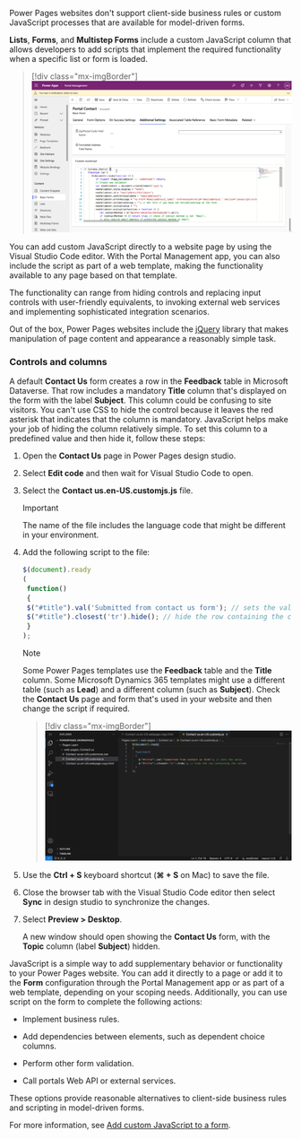 Power Pages websites don't support client-side business rules or custom JavaScript processes that are available for model-driven forms.

**Lists**, **Forms**, and **Multistep Forms** include a custom JavaScript column that allows developers to add scripts that implement the required functionality when a specific list or form is loaded.

> [!div class="mx-imgBorder"]
> [![Screenshot of custom JavaScript added to the form in the Portal Management app.](../media/javascript-form.png)](../media/javascript-form.png#lightbox)

You can add custom JavaScript directly to a website page by using the Visual Studio Code editor. With the Portal Management app, you can also include the script as part of a web template, making the functionality available to any page based on that template.

The functionality can range from hiding controls and replacing input controls with user-friendly equivalents, to invoking external web services and implementing sophisticated integration scenarios.

Out of the box, Power Pages websites include the [jQuery](https://jquery.com/?azure-portal=true) library that makes manipulation of page content and appearance a reasonably simple task.

### Controls and columns

A default **Contact Us** form creates a row in the **Feedback** table in Microsoft Dataverse. That row includes a mandatory **Title** column that's displayed on the form with the label **Subject**. This column could be confusing to site visitors. You can't use CSS to hide the control because it leaves the red asterisk that indicates that the column is mandatory. JavaScript helps make your job of hiding the column relatively simple. To set this column to a predefined value and then hide it, follow these steps:

1. Open the **Contact Us** page in Power Pages design studio. 

1. Select **Edit code** and then wait for Visual Studio Code to open.

1. Select the **Contact us.en-US.customjs.js** file.

   > [!IMPORTANT]
   > The name of the file includes the language code that might be different in your environment.

1. Add the following script to the file:

   ```javascript
   $(document).ready
   (
    function()
    {
    $("#title").val('Submitted from contact us form'); // sets the value
    $("#title").closest('tr').hide(); // hide the row containing the column
    }
   );
   ```

   > [!NOTE]
   > Some Power Pages templates use the **Feedback** table and the **Title** column. Some Microsoft Dynamics 365 templates might use a different table (such as **Lead**) and a different column (such as **Subject**). Check the **Contact Us** page and form that's used in your website and then change the script if required.

   > [!div class="mx-imgBorder"]
   > [![Screenshot of the script added to the source code of the page.](../media/javascript-page.png)](../media/javascript-page.png#lightbox)

1. Use the **Ctrl + S** keyboard shortcut (**⌘ + S** on Mac) to save the file.

1. Close the browser tab with the Visual Studio Code editor then select **Sync** in design studio to synchronize the changes.

1. Select **Preview > Desktop**. 

   A new window should open showing the **Contact Us** form, with the **Topic** column (label **Subject**) hidden.

JavaScript is a simple way to add supplementary behavior or functionality to your Power Pages website. You can add it directly to a page or add it to the **Form** configuration through the Portal Management app or as part of a web template, depending on your scoping needs. Additionally, you can use script on the form to complete the following actions:

- Implement business rules.

- Add dependencies between elements, such as dependent choice columns.

- Perform other form validation.

- Call portals Web API or external services.

These options provide reasonable alternatives to client-side business rules and scripting in model-driven forms.

For more information, see [Add custom JavaScript to a form](/power-pages/configure/add-custom-javascript?azure-portal=true).

